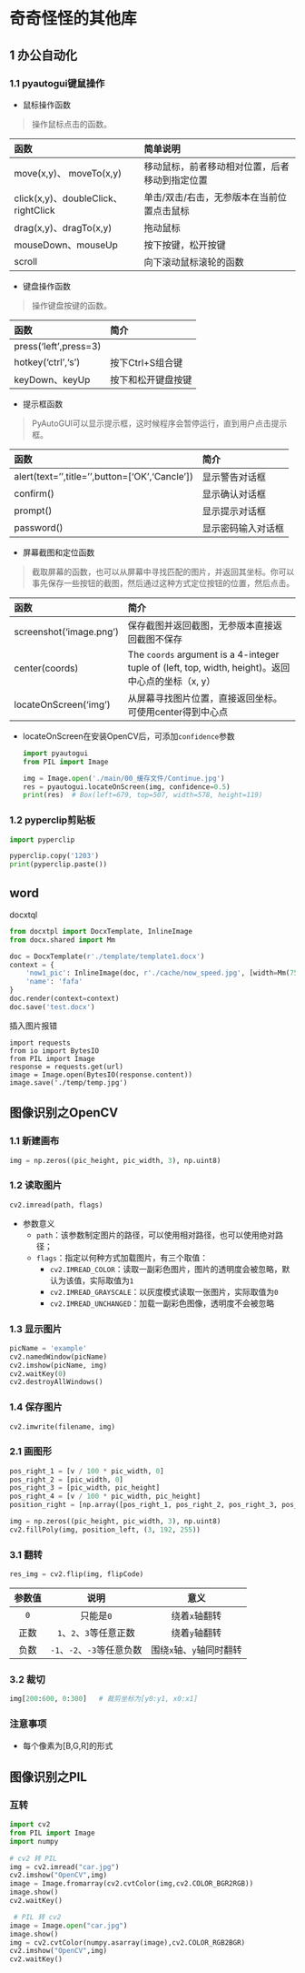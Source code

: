 # 奇奇怪怪的其他库

## 1 办公自动化

### 1.1 pyautogui键鼠操作

- 鼠标操作函数

> 操作鼠标点击的函数。

| 函数                                | 简单说明                                       |
| :---------------------------------- | :--------------------------------------------- |
| move(x,y)、 moveTo(x,y)             | 移动鼠标，前者移动相对位置，后者移动到指定位置 |
| click(x,y)、doubleClick、rightClick | 单击/双击/右击，无参版本在当前位置点击鼠标     |
| drag(x,y)、dragTo(x,y)              | 拖动鼠标                                       |
| mouseDown、mouseUp                  | 按下按键，松开按键                             |
| scroll                              | 向下滚动鼠标滚轮的函数                         |

- 键盘操作函数

> 操作键盘按键的函数。

| 函数                  | 简介               |
| :-------------------- | :----------------- |
| press(‘left’,press=3) |                    |
| hotkey(‘ctrl’,‘s’)    | 按下Ctrl+S组合键   |
| keyDown、keyUp        | 按下和松开键盘按键 |

- 提示框函数

> PyAutoGUI可以显示提示框，这时候程序会暂停运行，直到用户点击提示框。

| 函数                                           | 简介               |
| :--------------------------------------------- | :----------------- |
| alert(text=’’,title=’’,button=[‘OK’,‘Cancle’]) | 显示警告对话框     |
| confirm()                                      | 显示确认对话框     |
| prompt()                                       | 显示提示对话框     |
| password()                                     | 显示密码输入对话框 |

- 屏幕截图和定位函数

> 截取屏幕的函数，也可以从屏幕中寻找匹配的图片，并返回其坐标。你可以事先保存一些按钮的截图，然后通过这种方式定位按钮的位置，然后点击。

| 函数                    | 简介                                                         |
| :---------------------- | :----------------------------------------------------------- |
| screenshot(‘image.png’) | 保存截图并返回截图，无参版本直接返回截图不保存               |
| center(coords)          | The `coords` argument is a 4-integer tuple of (left, top, width, height)。返回中心点的坐标（x, y） |
| locateOnScreen(‘img’)   | 从屏幕寻找图片位置，直接返回坐标。可使用center得到中心点     |

- locateOnScreen在安装OpenCV后，可添加```confidence```参数

  ```python
  import pyautogui
  from PIL import Image
  
  img = Image.open('./main/00_缓存文件/Continue.jpg')
  res = pyautogui.locateOnScreen(img, confidence=0.5)
  print(res)  # Box(left=679, top=507, width=578, height=119)
  ```

  

### 1.2 pyperclip剪贴板

```python
import pyperclip

pyperclip.copy('1203')
print(pyperclip.paste())
```



## word

docxtql

```python
from docxtpl import DocxTemplate, InlineImage
from docx.shared import Mm

doc = DocxTemplate(r'./template/template1.docx')
context = {
    'now1_pic': InlineImage(doc, r'./cache/now_speed.jpg', [width=Mm(75), height=Mm(75)]),
    'name': 'fafa'
}
doc.render(context=context)
doc.save('test.docx')
```

插入图片报错

```
import requests
from io import BytesIO
from PIL import Image
response = requests.get(url)
image = Image.open(BytesIO(response.content))
image.save('./temp/temp.jpg')
```

## 图像识别之OpenCV

### 1.1 新建画布

```python
img = np.zeros((pic_height, pic_width, 3), np.uint8)
```

### 1.2 读取图片

```python
cv2.imread(path, flags)
```

- 参数意义
  - ```path```：该参数制定图片的路径，可以使用相对路径，也可以使用绝对路径；
  - ```flags```：指定以何种方式加载图片，有三个取值：
    - ```cv2.IMREAD_COLOR```：读取一副彩色图片，图片的透明度会被忽略，默认为该值，实际取值为```1```
    - ```cv2.IMREAD_GRAYSCALE```：以灰度模式读取一张图片，实际取值为```0```
    - ```cv2.IMREAD_UNCHANGED```：加载一副彩色图像，透明度不会被忽略

### 1.3 显示图片

```python
picName = 'example'
cv2.namedWindow(picName)
cv2.imshow(picName, img)
cv2.waitKey(0)
cv2.destroyAllWindows()
```

### 1.4 保存图片

```python
cv2.imwrite(filename, img)
```

### 2.1 画图形

```python
pos_right_1 = [v / 100 * pic_width, 0]
pos_right_2 = [pic_width, 0]
pos_right_3 = [pic_width, pic_height]
pos_right_4 = [v / 100 * pic_width, pic_height]
position_right = [np.array([pos_right_1, pos_right_2, pos_right_3, pos_right_4]).astype(np.int32)]

img = np.zeros((pic_height, pic_width, 3), np.uint8)
cv2.fillPoly(img, position_left, (3, 192, 255))
```

### 3.1 翻转

```python
res_img = cv2.flip(img, flipCode)
```

| 参数值  |                  说明                  |               意义               |
| :-----: | :------------------------------------: | :------------------------------: |
| ```0``` |             只能是```0```              |        绕着```x```轴翻转         |
|  正数   |  ```1```、```2```、```3```等任意正数   |        绕着```y```轴翻转         |
|  负数   | ```-1```、```-2```、```-3```等任意负数 | 围绕```x```轴、```y```轴同时翻转 |

### 3.2 裁切

```python
img[200:600, 0:300]   # 裁剪坐标为[y0:y1, x0:x1]
```



### 注意事项

- 每个像素为[B,G,R]的形式



## 图像识别之PIL





### 互转

```python
import cv2
from PIL import Image
import numpy
 
# cv2 转 PIL
img = cv2.imread("car.jpg")
cv2.imshow("OpenCV",img)
image = Image.fromarray(cv2.cvtColor(img,cv2.COLOR_BGR2RGB))
image.show()
cv2.waitKey()

 # PIL 转 cv2
image = Image.open("car.jpg")
image.show()
img = cv2.cvtColor(numpy.asarray(image),cv2.COLOR_RGB2BGR)
cv2.imshow("OpenCV",img)
cv2.waitKey()
```



